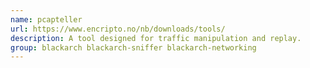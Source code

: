 ```yaml
---
name: pcapteller
url: https://www.encripto.no/nb/downloads/tools/
description: A tool designed for traffic manipulation and replay.
group: blackarch blackarch-sniffer blackarch-networking
---
```

